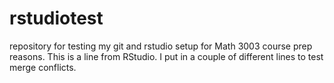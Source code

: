 # rstudiotest
repository for testing my git and rstudio setup for Math 3003 course prep reasons.
This is a line from RStudio.
I put in a couple of different lines to test merge conflicts.
